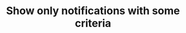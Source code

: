 ---
permalink: /docs/advanced/criteria/
title: Show only notifications with some criteria
published_at: 2020-11-28
updated_at: 2020-11-28
---